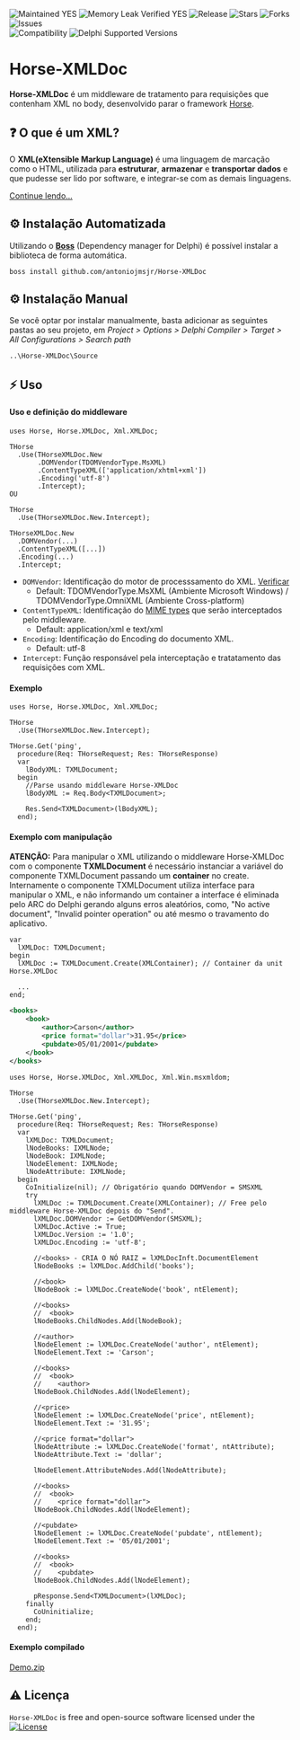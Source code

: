 ![Maintained YES](https://img.shields.io/badge/Maintained%3F-yes-green.svg?style=flat-square&color=important)
![Memory Leak Verified YES](https://img.shields.io/badge/Memory%20Leak%20Verified%3F-yes-green.svg?style=flat-square&color=important)
![Release](https://img.shields.io/github/v/release/antoniojmsjr/Horse-XMLDoc?label=Latest%20release&style=flat-square&color=important)
![Stars](https://img.shields.io/github/stars/antoniojmsjr/Horse-XMLDoc.svg?style=flat-square)
![Forks](https://img.shields.io/github/forks/antoniojmsjr/Horse-XMLDoc.svg?style=flat-square)
![Issues](https://img.shields.io/github/issues/antoniojmsjr/Horse-XMLDoc.svg?style=flat-square&color=blue)</br>
![Compatibility](https://img.shields.io/badge/Compatibility-Horse-3db36a?style=flat-square)
![Delphi Supported Versions](https://img.shields.io/badge/Delphi%20Supported%20Versions-XE7%20and%20above-3db36a?style=flat-square)

# Horse-XMLDoc

**Horse-XMLDoc** é um middleware de tratamento para requisições que contenham XML no body, desenvolvido parar o framework [Horse](https://github.com/HashLoad/horse).

## ❓ O que é um XML?

O **XML(eXtensible Markup Language)** é uma linguagem de marcação como o HTML, utilizada para **estruturar**, **armazenar** e **transportar dados** e que pudesse ser lido por software, e integrar-se com as demais linguagens.

[Continue lendo...](https://github.com/antoniojmsjr/Horse-XMLDoc/blob/main/XML.md)

## ⚙️ Instalação Automatizada

Utilizando o [**Boss**](https://github.com/HashLoad/boss/releases/latest) (Dependency manager for Delphi) é possível instalar a biblioteca de forma automática.

```
boss install github.com/antoniojmsjr/Horse-XMLDoc
```

## ⚙️ Instalação Manual

Se você optar por instalar manualmente, basta adicionar as seguintes pastas ao seu projeto, em *Project > Options > Delphi Compiler > Target > All Configurations > Search path*

```
..\Horse-XMLDoc\Source
```

## ⚡️ Uso

#### Uso e definição do middleware

```delphi
uses Horse, Horse.XMLDoc, Xml.XMLDoc;

THorse
  .Use(THorseXMLDoc.New
       .DOMVendor(TDOMVendorType.MsXML)
       .ContentTypeXML(['application/xhtml+xml'])
       .Encoding('utf-8')
       .Intercept);
OU

THorse
  .Use(THorseXMLDoc.New.Intercept);
```

```delphi
THorseXMLDoc.New
  .DOMVendor(...)
  .ContentTypeXML([...])
  .Encoding(...)
  .Intercept;
```
* `DOMVendor`: Identificação do motor de processsamento do XML. [Verificar](https://github.com/antoniojmsjr/Horse-XMLDoc/blob/main/XML.md)
  * Default: TDOMVendorType.MsXML (Ambiente Microsoft Windows) / TDOMVendorType.OmniXML (Ambiente Cross-platform)
* `ContentTypeXML`: Identificação do [MIME types](https://developer.mozilla.org/en-US/docs/Web/HTTP/Basics_of_HTTP/MIME_types) que serão interceptados pelo middleware.
  * Default: application/xml e text/xml
* `Encoding`: Identificação do Encoding do documento XML.
  * Default: utf-8
* `Intercept`: Função responsável pela interceptação e tratatamento das requisições com XML.

#### Exemplo

```delphi
uses Horse, Horse.XMLDoc, Xml.XMLDoc;

THorse
  .Use(THorseXMLDoc.New.Intercept);

THorse.Get('ping',
  procedure(Req: THorseRequest; Res: THorseResponse)
  var
    lBodyXML: TXMLDocument;
  begin
    //Parse usando middleware Horse-XMLDoc
    lBodyXML := Req.Body<TXMLDocument>;
  
    Res.Send<TXMLDocument>(lBodyXML);  
  end);
```

#### Exemplo com manipulação

**ATENÇÃO:** Para manipular o XML utilizando o middleware Horse-XMLDoc com o componente **TXMLDocument** é necessário instanciar a variável do componente TXMLDocument passando um **container** no create. Internamente o componente TXMLDocument utiliza interface para manipular o XML, e não informando um container a interface é eliminada pelo ARC do Delphi gerando alguns erros aleatórios, como, "No active document", "Invalid pointer operation" ou até mesmo o travamento do aplicativo.

```delphi
var
  lXMLDoc: TXMLDocument;
begin
  lXMLDoc := TXMLDocument.Create(XMLContainer); // Container da unit Horse.XMLDoc

  ...
end;
```

```xml
<books>
	<book>
		<author>Carson</author>
		<price format="dollar">31.95</price>
		<pubdate>05/01/2001</pubdate>
	</book>
</books>
```

```delphi
uses Horse, Horse.XMLDoc, Xml.XMLDoc, Xml.Win.msxmldom;

THorse
  .Use(THorseXMLDoc.New.Intercept);

THorse.Get('ping',
  procedure(Req: THorseRequest; Res: THorseResponse)
  var
    lXMLDoc: TXMLDocument;
    lNodeBooks: IXMLNode;
    lNodeBook: IXMLNode;
    lNodeElement: IXMLNode;
    lNodeAttribute: IXMLNode;
  begin
    CoInitialize(nil); // Obrigatório quando DOMVendor = SMSXML
    try
      lXMLDoc := TXMLDocument.Create(XMLContainer); // Free pelo middleware Horse-XMLDoc depois do "Send".
      lXMLDoc.DOMVendor := GetDOMVendor(SMSXML);
      lXMLDoc.Active := True;
      lXMLDoc.Version := '1.0';
      lXMLDoc.Encoding := 'utf-8';

      //<books> - CRIA O NÓ RAIZ = lXMLDocInft.DocumentElement
      lNodeBooks := lXMLDoc.AddChild('books');

      //<book>
      lNodeBook := lXMLDoc.CreateNode('book', ntElement);

      //<books>
      //  <book>
      lNodeBooks.ChildNodes.Add(lNodeBook);

      //<author>
      lNodeElement := lXMLDoc.CreateNode('author', ntElement);
      lNodeElement.Text := 'Carson';

      //<books>
      //  <book>
      //    <author>
      lNodeBook.ChildNodes.Add(lNodeElement);

      //<price>
      lNodeElement := lXMLDoc.CreateNode('price', ntElement);
      lNodeElement.Text := '31.95';

      //<price format="dollar">
      lNodeAttribute := lXMLDoc.CreateNode('format', ntAttribute);
      lNodeAttribute.Text := 'dollar';

      lNodeElement.AttributeNodes.Add(lNodeAttribute);

      //<books>
      //  <book>
      //    <price format="dollar">
      lNodeBook.ChildNodes.Add(lNodeElement);

      //<pubdate>
      lNodeElement := lXMLDoc.CreateNode('pubdate', ntElement);
      lNodeElement.Text := '05/01/2001';

      //<books>
      //  <book>
      //    <pubdate>
      lNodeBook.ChildNodes.Add(lNodeElement);

      pResponse.Send<TXMLDocument>(lXMLDoc);
    finally
      CoUninitialize;
    end;
  end);
```

#### Exemplo compilado
[Demo.zip](https://github.com/antoniojmsjr/Horse-XMLDoc/files/13575594/Demo.zip)


## ⚠️ Licença
`Horse-XMLDoc` is free and open-source software licensed under the [![License](https://img.shields.io/badge/license-Apache%202-blue.svg)](https://github.com/antoniojmsjr/Horse-XMLDoc/blob/master/LICENSE)

